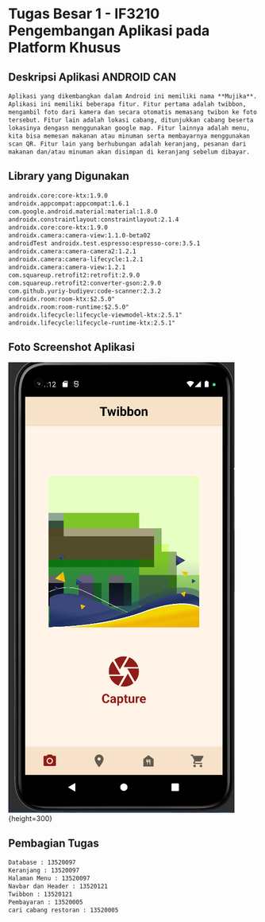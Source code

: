 # Tugas Besar 1 - IF3210 Pengembangan Aplikasi pada Platform Khusus

## Deskripsi Aplikasi ANDROID CAN
    Aplikasi yang dikembangkan dalam Android ini memiliki nama **Mujika**. Aplikasi ini memiliki beberapa fitur. Fitur pertama adalah twibbon, mengambil foto dari kamera dan secara otomatis memasang twibon ke foto tersebut. Fitur lain adalah lokasi cabang, ditunjukkan cabang beserta lokasinya dengasn menggunakan google map. Fitur lainnya adalah menu, kita bisa memesan makanan atau minuman serta membayarnya menggunakan scan QR. Fitur lain yang berhubungan adalah keranjang, pesanan dari makanan dan/atau minuman akan disimpan di keranjang sebelum dibayar.

## Library yang Digunakan 
    androidx.core:core-ktx:1.9.0
    androidx.appcompat:appcompat:1.6.1
    com.google.android.material:material:1.8.0
    androidx.constraintlayout:constraintlayout:2.1.4
    androidx.core:core-ktx:1.9.0
    androidx.camera:camera-view:1.1.0-beta02
    androidTest androidx.test.espresso:espresso-core:3.5.1
    androidx.camera:camera-camera2:1.2.1
    androidx.camera:camera-lifecycle:1.2.1
    androidx.camera:camera-view:1.2.1
    com.squareup.retrofit2:retrofit:2.9.0
    com.squareup.retrofit2:converter-gson:2.9.0
    com.github.yuriy-budiyev:code-scanner:2.3.2
    androidx.room:room-ktx:$2.5.0"
    androidx.room:room-runtime:$2.5.0"
    androidx.lifecycle:lifecycle-viewmodel-ktx:2.5.1"
    androidx.lifecycle:lifecycle-runtime-ktx:2.5.1"

## Foto Screenshot Aplikasi
![Camera](./ss/Camera.png "Twibbon beserta Navbar dan Header"){height=300}

## Pembagian Tugas
    Database : 13520097
    Keranjang : 13520097
    Halaman Menu : 13520097
    Navbar dan Header : 13520121
    Twibbon : 13520121
    Pembayaran : 13520005
    cari cabang restoran : 13520005
